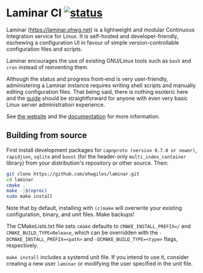 # Laminar CI [![status](https://ci.ohwg.net/badge/laminar.svg)](https://ci.ohwg.net/jobs/laminar)

Laminar (https://laminar.ohwg.net) is a lightweight and modular Continuous Integration service for Linux. It is self-hosted and developer-friendly, eschewing a configuration UI in favour of simple version-controllable configuration files and scripts.

Laminar encourages the use of existing GNU/Linux tools such as `bash` and `cron` instead of reinventing them.

Although the status and progress front-end is very user-friendly, administering a Laminar instance requires writing shell scripts and manually editing configuration files. That being said, there is nothing esoteric here and the [guide](http://laminar.ohwg.net/docs.html) should be straightforward for anyone with even very basic Linux server administration experience.

See [the website](https://laminar.ohwg.net) and the [documentation](https://laminar.ohwg.net/docs.html) for more information.

## Building from source

First install development packages for `capnproto (version 0.7.0 or newer)`, `rapidjson`, `sqlite` and `boost` (for the header-only `multi_index_container` library) from your distribution's repository or other source. Then:

```bash
git clone https://github.com/ohwgiles/laminar.git
cd laminar
cmake .
make -j$(nproc)
sudo make install
```
Note that by default, installing with `(c)make` will overwrite your existing configuration, binary, and unit files. Make backups!

The CMakeLists.txt file sets `cmake` defaults to `CMAKE_INSTALL_PREFIX=/` and `CMAKE_BUILD_TYPE=Release`, which can be overridden with the `-DCMAKE_INSTALL_PREFIX=<path>` and `-DCMAKE_BUILD_TYPE=<type>` flags, respectively.

`make install` includes a systemd unit file. If you intend to use it, consider creating a new user `laminar` or modifying the user specified in the unit file.

